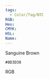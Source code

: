 ```yaml
---
tags:
  - Color/Tag/NTC
RGB:
Hex:
CMYK:
HSL:
Name:
---
```

Sanguine Brown
```palette
#8D3D38
```
RGB
